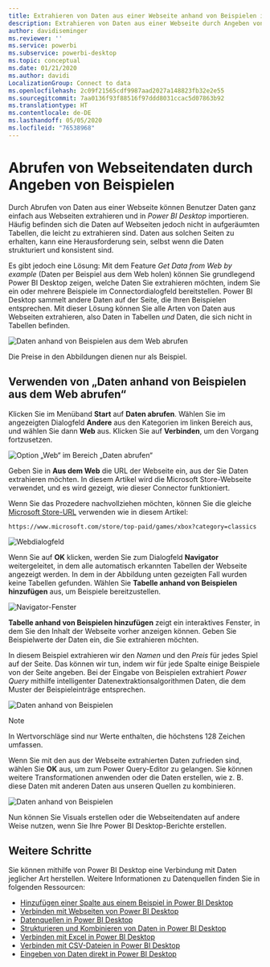 ```yaml
---
title: Extrahieren von Daten aus einer Webseite anhand von Beispielen in Power BI Desktop
description: Extrahieren von Daten aus einer Webseite durch Angeben von Beispielen für die gewünschten Daten
author: davidiseminger
ms.reviewer: ''
ms.service: powerbi
ms.subservice: powerbi-desktop
ms.topic: conceptual
ms.date: 01/21/2020
ms.author: davidi
LocalizationGroup: Connect to data
ms.openlocfilehash: 2c09f21565cdf9987aad2027a148823fb32e2e55
ms.sourcegitcommit: 7aa0136f93f88516f97ddd8031ccac5d07863b92
ms.translationtype: HT
ms.contentlocale: de-DE
ms.lasthandoff: 05/05/2020
ms.locfileid: "76538968"
---
```

# <a name="get-webpage-data-by-providing-examples"></a>Abrufen von Webseitendaten durch Angeben von Beispielen

Durch Abrufen von Daten aus einer Webseite können Benutzer Daten ganz einfach aus Webseiten extrahieren und in *Power BI Desktop* importieren. Häufig befinden sich die Daten auf Webseiten jedoch nicht in aufgeräumten Tabellen, die leicht zu extrahieren sind. Daten aus solchen Seiten zu erhalten, kann eine Herausforderung sein, selbst wenn die Daten strukturiert und konsistent sind.

Es gibt jedoch eine Lösung: Mit dem Feature *Get Data from Web by example* (Daten per Beispiel aus dem Web holen) können Sie grundlegend Power BI Desktop zeigen, welche Daten Sie extrahieren möchten, indem Sie ein oder mehrere Beispiele im Connectordialogfeld bereitstellen. Power BI Desktop sammelt andere Daten auf der Seite, die Ihren Beispielen entsprechen. Mit dieser Lösung können Sie alle Arten von Daten aus Webseiten extrahieren, also Daten in Tabellen *und* Daten, die sich nicht in Tabellen befinden.

![Daten anhand von Beispielen aus dem Web abrufen](media/desktop-connect-to-web-by-example/web-by-example_01.png)

Die Preise in den Abbildungen dienen nur als Beispiel.

## <a name="using-get-data-from-web-by-example"></a>Verwenden von „Daten anhand von Beispielen aus dem Web abrufen“

Klicken Sie im Menüband **Start** auf **Daten abrufen**. Wählen Sie im angezeigten Dialogfeld **Andere** aus den Kategorien im linken Bereich aus, und wählen Sie dann **Web** aus. Klicken Sie auf **Verbinden**, um den Vorgang fortzusetzen.

![Option „Web“ im Bereich „Daten abrufen“](media/desktop-connect-to-web-by-example/web-by-example_03.png)

Geben Sie in **Aus dem Web** die URL der Webseite ein, aus der Sie Daten extrahieren möchten. In diesem Artikel wird die Microsoft Store-Webseite verwendet, und es wird gezeigt, wie dieser Connector funktioniert.

Wenn Sie das Prozedere nachvollziehen möchten, können Sie die gleiche [Microsoft Store-URL](https://www.microsoft.com/store/top-paid/games/xbox?category=classics) verwenden wie in diesem Artikel:

    https://www.microsoft.com/store/top-paid/games/xbox?category=classics

![Webdialogfeld](media/desktop-connect-to-web-by-example/web-by-example_04.png)

Wenn Sie auf **OK** klicken, werden Sie zum Dialogfeld **Navigator** weitergeleitet, in dem alle automatisch erkannten Tabellen der Webseite angezeigt werden. In dem in der Abbildung unten gezeigten Fall wurden keine Tabellen gefunden. Wählen Sie **Tabelle anhand von Beispielen hinzufügen** aus, um Beispiele bereitzustellen.

![Navigator-Fenster](media/desktop-connect-to-web-by-example/web-by-example_05.png)

**Tabelle anhand von Beispielen hinzufügen** zeigt ein interaktives Fenster, in dem Sie den Inhalt der Webseite vorher anzeigen können. Geben Sie Beispielwerte der Daten ein, die Sie extrahieren möchten.

In diesem Beispiel extrahieren wir den *Namen* und den *Preis* für jedes Spiel auf der Seite. Das können wir tun, indem wir für jede Spalte einige Beispiele von der Seite angeben. Bei der Eingabe von Beispielen extrahiert *Power Query* mithilfe intelligenter Datenextraktionsalgorithmen Daten, die dem Muster der Beispieleinträge entsprechen.

![Daten anhand von Beispielen](media/desktop-connect-to-web-by-example/web-by-example_06.png)

> [!NOTE]
> In Wertvorschläge sind nur Werte enthalten, die höchstens 128 Zeichen umfassen.

Wenn Sie mit den aus der Webseite extrahierten Daten zufrieden sind, wählen Sie **OK** aus, um zum Power Query-Editor zu gelangen. Sie können weitere Transformationen anwenden oder die Daten erstellen, wie z. B. diese Daten mit anderen Daten aus unseren Quellen zu kombinieren.

![Daten anhand von Beispielen](media/desktop-connect-to-web-by-example/web-by-example_07.png)

Nun können Sie Visuals erstellen oder die Webseitendaten auf andere Weise nutzen, wenn Sie Ihre Power BI Desktop-Berichte erstellen.

## <a name="next-steps"></a>Weitere Schritte

Sie können mithilfe von Power BI Desktop eine Verbindung mit Daten jeglicher Art herstellen. Weitere Informationen zu Datenquellen finden Sie in folgenden Ressourcen:

* [Hinzufügen einer Spalte aus einem Beispiel in Power BI Desktop](desktop-add-column-from-example.md)
* [Verbinden mit Webseiten von Power BI Desktop](desktop-connect-to-web.md)
* [Datenquellen in Power BI Desktop](desktop-data-sources.md)
* [Strukturieren und Kombinieren von Daten in Power BI Desktop](desktop-shape-and-combine-data.md)
* [Verbinden mit Excel in Power BI Desktop](desktop-connect-excel.md)
* [Verbinden mit CSV-Dateien in Power BI Desktop](desktop-connect-csv.md)
* [Eingeben von Daten direkt in Power BI Desktop](desktop-enter-data-directly-into-desktop.md)
